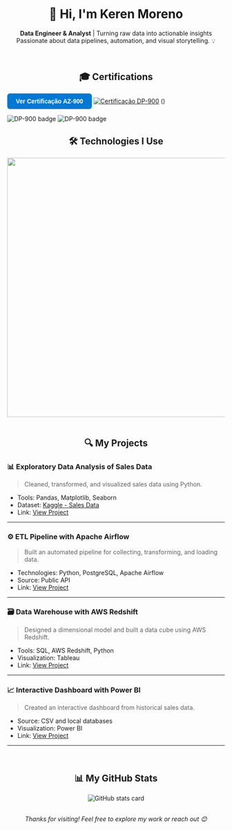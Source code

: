 <!-- Header -->
<h1 align="center">
  👋 Hi, I'm Keren Moreno
</h1>

<p align="center">
  <b>Data Engineer & Analyst</b> | Turning raw data into actionable insights  
  <br/>
  Passionate about data pipelines, automation, and visual storytelling. 💡
</p>

<br/>

<!-- Certifications -->
<h2 align="center">🎓 Certifications</h2>

<a href="[https://www.credly.com/badges/SEU-BADGE-ID](https://www.credly.com/badges/f8d23cac-187c-49c5-aa6c-10c68c4ac085?source=linked_in_profile)" target="_blank" style="
  background-color:#0078D4;
  color:white;
  padding:10px 20px;
  border-radius:6px;
  text-decoration:none;
  font-weight:bold;
  font-family:sans-serif;
  display:inline-block;
">
  Ver Certificação AZ-900
</a>
  [![Certificação DP-900](https://img.shields.io/badge/DP--900%20Certificado-Microsoft-0078D4?style=for-the-badge&logo=microsoft)](https://www.credly.com/badges/EXEMPLO-ID)
()

  <!-- DP-900 Badge -->
  <img src="https://learn.microsoft.com/en-us/users/kerenmoreno-5158/credentials/a9d690d9f0b2a8fc?ref=https%3A%2F%2Fwww.linkedin.com%2F" alt="DP-900 badge"/>
</div>

  <!-- AI-900 Badge -->
  <img src="https://learn.microsoft.com/en-us/users/kerenmoreno-5158/credentials/754a633b777f6508?ref=https%3A%2F%2Fwww.linkedin.com%2F" alt="DP-900 badge"/>
</div>

<br/>
<!-- Skills Section -->
<h2 align="center">🛠️ Technologies I Use</h2>

<div align="center">
  <img src="https://skillicons.dev/icons?i=python,sql,pandas,numpy,git,docker,airflow,aws,excel,tableau,matplotlib,seaborn" width="600px"/>
</div>

<br/>

<!-- Projects Section -->
<h2 align="center">🔍 My Projects</h2>

### 📊 Exploratory Data Analysis of Sales Data 

> Cleaned, transformed, and visualized sales data using Python.
- Tools: Pandas, Matplotlib, Seaborn
- Dataset: [Kaggle - Sales Data](https://www.kaggle.com/dataset/sales-data-sample) 
- Link: [View Project](https://github.com/kerenmoreno/projeto-analise-vendas) 

---

### ⚙️ ETL Pipeline with Apache Airflow

> Built an automated pipeline for collecting, transforming, and loading data.
- Technologies: Python, PostgreSQL, Apache Airflow
- Source: Public API
- Link: [View Project](https://github.com/kerenmoreno/pipeline-airflow) 

---

### 🗃️ Data Warehouse with AWS Redshift

> Designed a dimensional model and built a data cube using AWS Redshift.
- Tools: SQL, AWS Redshift, Python
- Visualization: Tableau
- Link: [View Project](https://github.com/kerenmoreno/data-warehouse-redshift) 

---

### 📈 Interactive Dashboard with Power BI

> Created an interactive dashboard from historical sales data.
- Source: CSV and local databases
- Visualization: Power BI
- Link: [View Project](https://github.com/kerenmoreno/dashboard-powerbi) 

---

<br/>

<!-- GitHub Stats -->
<h2 align="center">📊 My GitHub Stats</h2>

<div align="center">
  <img src="https://github-readme-stats.vercel.app/api?username=kerenmoreno&show_icons=true&theme=radical" alt="GitHub stats card"/>
</div>

<br/>

<!-- Footer -->
<div align="center">
  <p><i>Thanks for visiting! Feel free to explore my work or reach out 😊</i></p>
</div>
